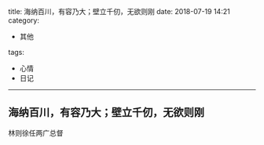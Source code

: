 title: 海纳百川，有容乃大；壁立千仞，无欲则刚
date: 2018-07-19 14:21
category:

- 其他

tags:

- 心情
- 日记

------

## 海纳百川，有容乃大；壁立千仞，无欲则刚
林则徐任两广总督
